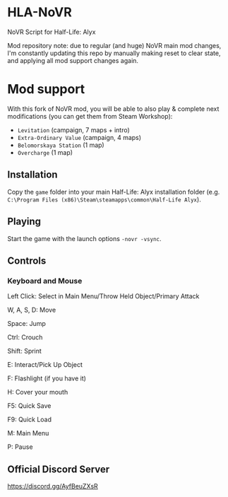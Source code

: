 # HLA-NoVR
NoVR Script for Half-Life: Alyx

Mod repository note: due to regular (and huge) NoVR main mod changes, I'm constantly updating this repo by manually making reset to clear state, and applying all mod support changes again.

# Mod support
With this fork of NoVR mod, you will be able to also play & complete next modifications (you can get them from Steam Workshop):
- ``Levitation`` (campaign, 7 maps + intro)
- ``Extra-Ordinary Value`` (campaign, 4 maps) 
- ``Belomorskaya Station`` (1 map)
- ``Overcharge`` (1 map)

## Installation
Copy the ``game`` folder into your main Half-Life: Alyx installation folder (e.g. ``C:\Program Files (x86)\Steam\steamapps\common\Half-Life Alyx``).

## Playing
Start the game with the launch options ``-novr -vsync``.

## Controls
### Keyboard and Mouse
Left Click: Select in Main Menu/Throw Held Object/Primary Attack

W, A, S, D: Move

Space: Jump

Ctrl: Crouch

Shift: Sprint

E: Interact/Pick Up Object

F: Flashlight (if you have it)

H: Cover your mouth

F5: Quick Save

F9: Quick Load

M: Main Menu

P: Pause

## Official Discord Server
https://discord.gg/AyfBeuZXsR
